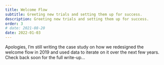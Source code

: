 ```yaml
---
title: Welcome Flow
subtitle: Greeting new trials and setting them up for success.
description: Greeting new trials and setting them up for success.
order: 3
# date: 2021-08-20
date: 2022-01-03
---
```


<div class="inner">

Apologies, I’m still writing the case study on how we redesigned the welcome flow in 2019 and used data to iterate on it over the next few years. Check back soon for the full write-up…

</div>

